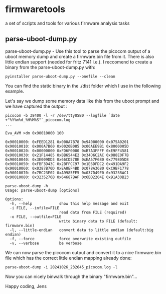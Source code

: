 # firmwaretools
a set of scripts and tools for various firmware analysis tasks

## parse-uboot-dump.py

parse-uboot-dump.py - Use this tool to parse the picocom output of a uboot memory dump and create a firmware.bin file from it. There is also little endian support (needed for fritz 7141 i.e.). I reccomend to create a binary from the parse-uboot-dump.py with: 

```
pyinstaller parse-uboot-dump.py --onefile --clean
```
You can find the static binary in the ./dist folder which I use in the following example.

Let's say we dump some memory data like this from the uboot prompt and we have captured the output :

```
picocom -b 38400 -l -r /dev/ttyUSB0 --logfile `date +"%Y%m%d_%H%M%S"`_picocom.log
...

Eva_AVM >dm 0x90010000 100

0x90010000: 0xFEED1281 0x000A7B78 0x94000000 0x075A0201
0x90010010: 0x000A7B60 0x0020B085 0x00AEE9B1 0x8000005D
0x90010020: 0x00000000 0xFD6F0000 0xB7A3FFFF 0xE9FF4581
0x90010030: 0x21F14485 0xBB6544E2 0x34D6C2AC 0x088E0F7B
0x90010040: 0x3E009DD3 0x66CD578E 0xEA57F680 0x779805D8
0x90010050: 0xFBF3D43C 0x2BFFCC97 0x1E6DFDC2 0x491DA9F2
0x90010060: 0x0387B70D 0xEA8EF4BD 0x078A3680 0xC9BF1778
0x90010070: 0x7BC23E02 0xA9985FE5 0x037D49E0 0x93238AC1
0x90010080: 0x3235276B 0x64687BAF 0x6BD2204E 0x91A30B23

```

```
parse-uboot-dump -h
Usage: parse-uboot-dump [options]

Options:
  -h, --help            show this help message and exit
  -i FILE, --infile=FILE
                        read data from FILE (required)
  -o FILE, --outfile=FILE
                        write binary data to FILE (default: firmware.bin)
  -l, --little-endian   convert data to little endian (default:big endian)
  -f, --force           force overwrite existing outfile
  -v, --verbose         be verbose
```

We can now parse the picocom output and convert it to a nice firmware.bin file which has the correct little endian mapping already done:

```
parse-uboot-dump -i 20241026_232645_picocom.log -l
```
Now you can nicely binwalk through the binary "firmware.bin"...

Happy coding, Jens
